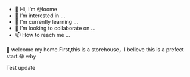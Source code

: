 - 👋 Hi, I’m @Ioome
- 👀 I’m interested in ...
- 🌱 I’m currently learning ...
- 💞️ I’m looking to collaborate on ...
- 📫 How to reach me ...

🦍
welcome my home.First,this is a storehouse，I believe this is a prefect start.😁 why

Test update

